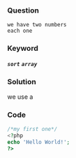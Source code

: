 ### Question
```
we have two numbers
each one
```

### Keyword
***`sort`***  ***`array`***

### Solution
we use a

### Code
```php
/*my first one*/
<?php
echo 'Hello World!';
?>
```

